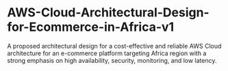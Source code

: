 # AWS-Cloud-Architectural-Design-for-Ecommerce-in-Africa-v1
A proposed architectural design for a cost-effective and reliable AWS Cloud architecture for an e-commerce platform targeting Africa region with a strong emphasis on high availability, security, monitoring, and low latency.
